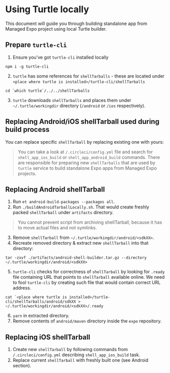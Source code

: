 # Using Turtle locally

This document will guide you through building standalone app from Managed Expo project using local Turtle builder.

## Prepare `turtle-cli`

1. Ensure you've got `turtle-cli` installed locally

`npm i -g turtle-cli`

2. `turtle` has some references for `shellTarballs` - these are located under `<place where turtle is installed>/turtle-cli/shellTarballs`

```
cd `which turtle`/../../shellTarballs
```

3. `turtle` downloads `shellTarballs` and places them under `~/.turtle/workingdir` directory (`/android` or `/ios` respectively).

## Replacing Android/iOS shellTarball used during build process

You can replace specific `shellTarball` by replacing existing one with yours:

> You can take a look at `/.circleci/config.yml` file and search for `shell_app_ios_build` or `shell_app_android_build` commands. There are responsible for preparing new `shellTarballs` that are used by `turtle` service to build standalone Expo apps from Managed Expo projects.

## Replacing Android shellTarball

1. Run `et android-build-packages --packages all`.
2. Run `./buildAndroidTarballLocally.sh`. That would create freshly packed `shellTarball` under `artifacts` directory.
> You cannot prevent script from archiving shellTarball, because it has to move actual files and not symlinks.
3. Remove `shellTarball` from `~/.turtle/workingdir/android/<sdkXX>`.
4. Recreate removed directory & extract new `shellTarball` into that directory:
```
tar -zxvf ./artifacts/android-shell-builder.tar.gz --directory ~/.turtle/workingdir/android/<sdkXX>
```
5. `turtle-cli` checks for correctness of `shellTarball` by looking for `.ready` file containing URL that points to `shellTarball` available online.
We need to fool `turtle-cli` by creating such file that would contain correct URL address.
```
cat `<place where turtle is installed>/turtle-cli/shellTarballs/android/sdkXX > ~/.turtle/workingdir/android/<sdkXX>/.ready
```
6. `yarn` in extracted directory.
7. Remove contents of `android/maven` directory inside the `expo` repository.

## Replacing iOS shellTarball

1. Create new `shellTarball` by following commands from `/.circleci/config.yml` describing `shell_app_ios_build` task.
2. Replace current `shellTarball` with freshly built one (see Android section).
